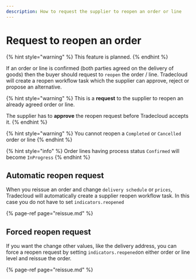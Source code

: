 ```yaml
---
description: How to request the supplier to reopen an order or line
---
```


# Request to reopen an order

{% hint style="warning" %}
This feature is planned. 
{% endhint %}

If an order or line is confirmed \(both parties agreed on the delivery of goods\) then the buyer should  request to `reopen` the order / line. Tradecloud will create a reopen workflow task which the supplier can approve, reject or propose an alternative.

{% hint style="warning" %}
This is a **request** to the supplier to reopen an already agreed order or line. 

The supplier has to **approve** the reopen request before Tradecloud accepts it.
{% endhint %}

{% hint style="warning" %}
You cannot reopen a `Completed` or `Cancelled` order or line
{% endhint %}

{% hint style="info" %}
Order lines having process status `Confirmed` will become `InProgress`
{% endhint %}

## Automatic reopen request

When you reissue an order and change `delivery schedule` or `prices`, Tradecloud will automatically create a supplier reopen workflow task. In this case you do not have to set `indicators.reopened`

{% page-ref page="reissue.md" %}

## Forced reopen request

If you want the change other values, like the delivery address, you can force a reopen request by setting `indicators.reopened`on either order or line level and reissue the order.

{% page-ref page="reissue.md" %}

